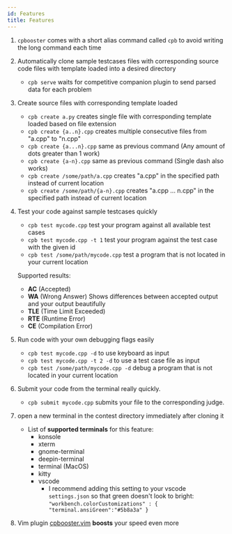 ```yaml
---
id: Features
title: Features
---
```


1. `cpbooster` comes with a short alias command called `cpb` to avoid writing the long command each time
1. Automatically clone sample testcases files with corresponding source code files with template loaded into a desired directory
   - `cpb serve` waits for competitive companion plugin to send parsed data for each problem
1. Create source files with corresponding template loaded
   - `cpb create a.py` creates single file with corresponding template loaded based on file extension
   - `cpb create {a..n}.cpp` creates multiple consecutive files from "a.cpp" to "n.cpp"
   - `cpb create {a...n}.cpp` same as previous command (Any amount of dots greater than 1 work)
   - `cpb create {a-n}.cpp` same as previous command (Single dash also works)
   - `cpb create /some/path/a.cpp` creates "a.cpp" in the specified path instead of current location
   - `cpb create /some/path/{a-n}.cpp` creates "a.cpp ... n.cpp" in the specified path instead of current location
1. Test your code against sample testcases quickly

   - `cpb test mycode.cpp` test your program against all available test cases
   - `cpb test mycode.cpp -t 1` test your program against the test case with the given id
   - `cpb test /some/path/mycode.cpp` test a program that is not located in your current location

   Supported results:

   - **AC** (Accepted)
   - **WA** (Wrong Answer) Shows differences between accepted output and your output beautifully
   - **TLE** (Time Limit Exceeded)
   - **RTE** (Runtime Error)
   - **CE** (Compilation Error)

1. Run code with your own debugging flags easily
   - `cpb test mycode.cpp -d` to use keyboard as input
   - `cpb test mycode.cpp -t 2 -d` to use a test case file as input
   - `cpb test /some/path/mycode.cpp -d` debug a program that is not located in your current location
1. Submit your code from the terminal really quickly.
   - `cpb submit mycode.cpp` submits your file to the corresponding judge.
1. open a new terminal in the contest directory immediately after cloning it

   - List of **supported terminals** for this feature:
     - konsole
     - xterm
     - gnome-terminal
     - deepin-terminal
     - terminal (MacOS)
     - kitty
     - vscode
       - I recommend adding this setting to your vscode `settings.json` so that green doesn't look to bright:
         `"workbench.colorCustomizations" : { "terminal.ansiGreen":"#5b8a3a" }`

1. Vim plugin [cpbooster.vim](https://github.com/searleser97/cpbooster.vim) **boosts** your speed even more
